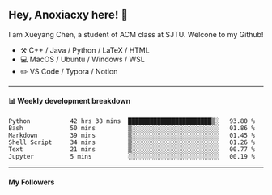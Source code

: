 <!--
**Anoxiacxy/Anoxiacxy** is a ✨ _special_ ✨ repository because its `README.md` (this file) appears on your GitHub profile.

Here are some ideas to get you started:

- 🔭 I’m currently working on ...
- 🌱 I’m currently learning ...
- 👯 I’m looking to collaborate on ...
- 🤔 I’m looking for help with ...
- 💬 Ask me about ...
- 📫 How to reach me: ...
- 😄 Pronouns: ...
- ⚡ Fun fact: ...
-->

## Hey, Anoxiacxy here! :wave:

I am Xueyang Chen, a student of ACM class at SJTU. Welcone to my Github!

-   :hammer_and_pick: C++ / Java / Python / LaTeX / HTML
-   :computer: MacOS / Ubuntu / Windows / WSL
-   :pencil2: VS Code / Typora / Notion



<!--
#### :sparkles: My followers
-->

<!--START_SECTION:top-followers-->
<!--END_SECTION:top-followers-->

---

#### :bar_chart: Weekly development breakdown

<!--START_SECTION:waka-->

```text
Python           42 hrs 38 mins  ███████████████████████▒░   93.80 %
Bash             50 mins         ▒░░░░░░░░░░░░░░░░░░░░░░░░   01.86 %
Markdown         39 mins         ▒░░░░░░░░░░░░░░░░░░░░░░░░   01.45 %
Shell Script     34 mins         ▒░░░░░░░░░░░░░░░░░░░░░░░░   01.26 %
Text             21 mins         ▒░░░░░░░░░░░░░░░░░░░░░░░░   00.77 %
Jupyter          5 mins          ░░░░░░░░░░░░░░░░░░░░░░░░░   00.19 %
```

<!--END_SECTION:waka-->

---

#### My Followers
<!--START_SECTION:top-followers-->
<!--END_SECTION:top-followers-->
